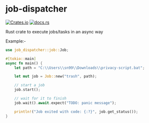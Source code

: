 # job-dispatcher

[![Crates.io](https://img.shields.io/crates/v/job-dispatcher?style=flat-square)](https://crates.io/crates/job_dispatcher/)
[![docs.rs](https://img.shields.io/docsrs/job-dispatcher?style=flat-square)](https://docs.rs/privacy-sexy/latest/job_dispatcher/)

Rust crate to execute jobs/tasks in an async way

Example:-

```rust
use job_dispatcher::job::Job;

#[tokio::main]
async fn main() {
    let path = "C:\\Users\\sn99\\Downloads\\privacy-script.bat";

    let mut job = Job::new("trash", path);

    // start a job
    job.start();

    // wait for it to finish
    job.wait().await.expect("TODO: panic message");

    println!("Job exited with code: {:?}", job.get_status());
}
```